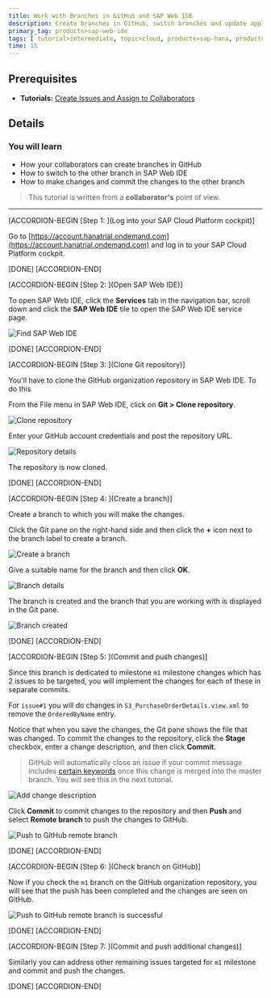 ```yaml
---
title: Work with Branches in GitHub and SAP Web IDE
description: Create branches in GitHub, switch branches and update application in a different branch in SAP Web IDE.
primary_tag: products>sap-web-ide
tags: [ tutorial>intermediate, topic>cloud, products>sap-hana, products>sap-web-ide, products>sap-cloud-platform ]
time: 15
---
```

## Prerequisites  
- **Tutorials:** [Create Issues and Assign to Collaborators](webide-github-issues-milestones)

## Details
### You will learn  
  - How your collaborators can create branches in GitHub
  - How to switch to the other branch in SAP Web IDE
  - How to make changes and commit the changes to the other branch

>This tutorial is written from a **collaborator's** point of view.


---

[ACCORDION-BEGIN [Step 1: ](Log into your SAP Cloud Platform cockpit)]

Go to [https://account.hanatrial.ondemand.com](https://account.hanatrial.ondemand.com) and log in to your SAP Cloud Platform cockpit.

[DONE]
[ACCORDION-END]

[ACCORDION-BEGIN [Step 2: ](Open SAP Web IDE)]

To open SAP Web IDE, click the **Services** tab in the navigation bar, scroll down and click the **SAP Web IDE** tile to open the SAP Web IDE service page.

![Find SAP Web IDE](p5_2.png)


[DONE]
[ACCORDION-END]

[ACCORDION-BEGIN [Step 3: ](Clone Git repository)]

You'll have to clone the GitHub organization repository in SAP Web IDE. To do this

From the File menu in SAP Web IDE, click on **Git > Clone repository**.

![Clone repository](p5_3a.png)

Enter your GitHub account credentials and post the repository URL.

![Repository details](p5_3b.png)

The repository is now cloned.


[DONE]
[ACCORDION-END]

[ACCORDION-BEGIN [Step 4: ](Create a branch)]

Create a branch to which you will make the changes.

Click the Git pane on the right-hand side and then click the **+** icon next to the branch label to create a branch.

![Create a branch](p5_4a.png)

Give a suitable name for the branch and then click **OK**.

![Branch details](p5_4b.png)

The branch is created and the branch that you are working with is displayed in the Git pane.

![Branch created](p5_4c.png)


[DONE]
[ACCORDION-END]

[ACCORDION-BEGIN [Step 5: ](Commit and push changes)]

Since this branch is dedicated to milestone `m1` milestone changes which has 2 issues to be targeted, you will implement the changes for each of these in separate commits.

For `issue#1` you will do changes in `S3_PurchaseOrderDetails.view.xml` to remove the `OrderedByName` entry.

Notice that when you save the changes, the Git pane shows the file that was changed. To commit the changes to the repository, click the **Stage** checkbox, enter a change description, and then click **Commit**.

> GitHub will automatically close an issue if your commit message includes [certain keywords](https://help.github.com/articles/closing-issues-via-commit-messages/) once this change is merged into the master branch. You will see this in the next tutorial.


![Add change description](p5_5b.png)

Click **Commit**  to commit changes to the repository and then **Push** and select **Remote branch** to push the changes to GitHub.


![Push to GitHub remote branch](p5_5c.png)


[DONE]
[ACCORDION-END]

[ACCORDION-BEGIN [Step 6: ](Check branch on GitHub)]

Now if you check the `m1` branch on the GitHub organization repository, you will see that the push has been completed and the changes are seen on GitHub.

![Push to GitHub remote branch is successful](p5_6.png)


[DONE]
[ACCORDION-END]

[ACCORDION-BEGIN [Step 7: ](Commit and push additional changes)]

Similarly you can address other remaining issues targeted for `m1` milestone and commit and push the changes.


[DONE]
[ACCORDION-END]
